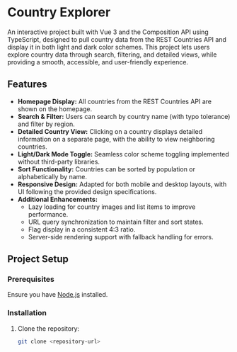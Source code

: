 # Country Explorer

An interactive project built with Vue 3 and the Composition API using TypeScript, designed to pull country data from the REST Countries API and display it in both light and dark color schemes. This project lets users explore country data through search, filtering, and detailed views, while providing a smooth, accessible, and user-friendly experience.

## Features

- **Homepage Display:** All countries from the REST Countries API are shown on the homepage.
- **Search & Filter:** Users can search by country name (with typo tolerance) and filter by region.
- **Detailed Country View:** Clicking on a country displays detailed information on a separate page, with the ability to view neighboring countries.
- **Light/Dark Mode Toggle:** Seamless color scheme toggling implemented without third-party libraries.
- **Sort Functionality:** Countries can be sorted by population or alphabetically by name.
- **Responsive Design:** Adapted for both mobile and desktop layouts, with UI following the provided design specifications.
- **Additional Enhancements:**
  - Lazy loading for country images and list items to improve performance.
  - URL query synchronization to maintain filter and sort states.
  - Flag display in a consistent 4:3 ratio.
  - Server-side rendering support with fallback handling for errors.

## Project Setup

### Prerequisites
Ensure you have [Node.js](https://nodejs.org/) installed.

### Installation
1. Clone the repository:
   ```bash
   git clone <repository-url>
